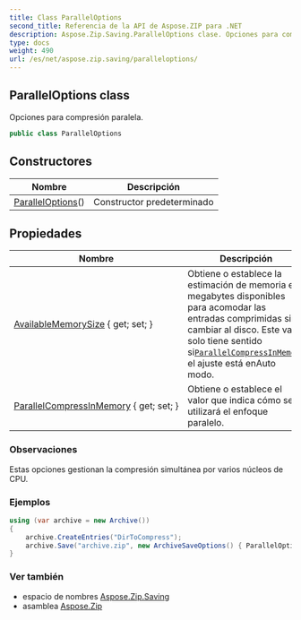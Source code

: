 ```yaml
---
title: Class ParallelOptions
second_title: Referencia de la API de Aspose.ZIP para .NET
description: Aspose.Zip.Saving.ParallelOptions clase. Opciones para compresión paralela.
type: docs
weight: 490
url: /es/net/aspose.zip.saving/paralleloptions/
---
```

## ParallelOptions class

Opciones para compresión paralela.

```csharp
public class ParallelOptions
```

## Constructores

| Nombre | Descripción |
| --- | --- |
| [ParallelOptions](paralleloptions/)() | Constructor predeterminado |

## Propiedades

| Nombre | Descripción |
| --- | --- |
| [AvailableMemorySize](../../aspose.zip.saving/paralleloptions/availablememorysize/) { get; set; } | Obtiene o establece la estimación de memoria en megabytes disponibles para acomodar las entradas comprimidas sin cambiar al disco. Este valor solo tiene sentido si[`ParallelCompressInMemory`](./parallelcompressinmemory/) el ajuste está enAuto modo. |
| [ParallelCompressInMemory](../../aspose.zip.saving/paralleloptions/parallelcompressinmemory/) { get; set; } | Obtiene o establece el valor que indica cómo se utilizará el enfoque paralelo. |

### Observaciones

Estas opciones gestionan la compresión simultánea por varios núcleos de CPU.

### Ejemplos

```csharp
using (var archive = new Archive())
{
    archive.CreateEntries("DirToCompress");
    archive.Save("archive.zip", new ArchiveSaveOptions() { ParallelOptions = new ParallelOptions { ParallelCompressInMemory = mode, AvailableMemorySize = 4000 } });
}
```

### Ver también

* espacio de nombres [Aspose.Zip.Saving](../../aspose.zip.saving/)
* asamblea [Aspose.Zip](../../)


